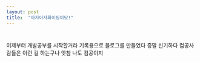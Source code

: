 ```yaml
---
layout: post
title:  "아자아자화이팅이닷!"
---
```


# 
이제부터 개발공부를 시작할거라 기록용으로 블로그를 만들었다
증말 신기하다 컴공사람들은 이런 걸 하는구나 앗참 나도 컴공이지
